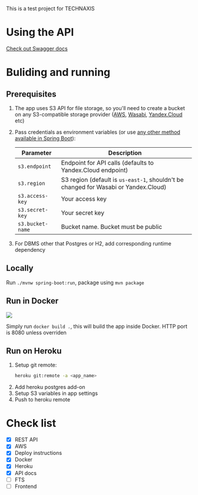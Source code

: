 This is a test project for TECHNAXIS

# Using the API

[Check out Swagger docs](https://technaxis-test.herokuapp.com/swagger-ui.html)

# Buliding and running

## Prerequisites

1. The app uses S3 API for file storage, so you'll need to create a bucket on any S3-compatible storage provider 
([AWS](https://aws.amazon.com), [Wasabi](https://wasabi.com), [Yandex.Cloud](https://cloud.yandex.ru/) etc)

2. Pass credentials as environment variables (or use [any other method available in Spring Boot](https://docs.spring.io/spring-boot/docs/current/reference/html/boot-features-external-config.html)):

    Parameter       | Description
    -------------   |----------
    `s3.endpoint`   | Endpoint for API calls (defaults to Yandex.Cloud endpoint)
    `s3.region`     | S3 region (default is `us-east-1`, shouldn't be changed for Wasabi or Yandex.Cloud)
    `s3.access-key` | Your access key
    `s3.secret-key` | Your secret key    
    `s3.bucket-name`| Bucket name. Bucket must be public
    
3. For DBMS other that Postgres or H2, add corresponding runtime dependency
    
## Locally

Run `./mvnw spring-boot:run`, package using `mvn package` 

## Run in Docker

[![](https://images.microbadger.com/badges/image/aekrylov/technaxis-test-app:0.2.svg)](https://microbadger.com/images/aekrylov/technaxis-test-app:0.2)

Simply run `docker build .`, this will build the app inside Docker. HTTP port is 8080 unless overriden

## Run on Heroku

1. Setup git remote: 
    ```bash
    heroku git:remote -a <app_name>
    ```
2. Add heroku postgres add-on
3. Setup S3 variables in app settings 
4. Push to heroku remote

# Check list

- [x] REST API
- [x] AWS
- [x] Deploy instructions
- [x] Docker
- [x] Heroku
- [x] API docs
- [ ] FTS
- [ ] Frontend